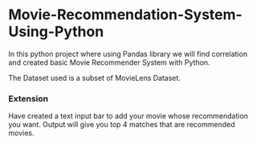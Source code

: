 # Movie-Recommendation-System-Using-Python
 In this python project where using Pandas library we will find correlation and created basic Movie Recommender System with Python.
 


The Dataset used is a subset of MovieLens Dataset.

### Extension
Have created a text input bar to add your movie whose recommendation you want. Output will give you top 4 matches that are recommended movies.

